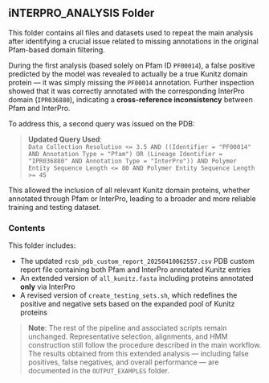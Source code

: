## iNTERPRO_ANALYSIS Folder

This folder contains all files and datasets used to repeat the main analysis after identifying a crucial issue related to missing annotations in the original Pfam-based domain filtering.

During the first analysis (based solely on Pfam ID `PF00014`), a false positive predicted by the model was revealed to actually be a true Kunitz domain protein — it was simply missing the `PF00014` annotation. Further inspection showed that it was correctly annotated with the corresponding InterPro domain (`IPR036880`), indicating a **cross-reference inconsistency** between Pfam and InterPro.

To address this, a second query was issued on the PDB:

> **Updated Query Used**:  
> `Data Collection Resolution <= 3.5 AND ((Identifier = "PF00014" AND Annotation Type = "Pfam") OR (Lineage Identifier = "IPR036880" AND Annotation Type = "InterPro")) AND Polymer Entity Sequence Length <= 80 AND Polymer Entity Sequence Length >= 45`

This allowed the inclusion of all relevant Kunitz domain proteins, whether annotated through Pfam or InterPro, leading to a broader and more reliable training and testing dataset.

### Contents

This folder includes:

- The updated `rcsb_pdb_custom_report_20250410062557.csv` PDB custom report file containing both Pfam and InterPro annotated Kunitz entries  
- An extended version of `all_kunitz.fasta` including proteins annotated **only** via InterPro  
- A revised version of `create_testing_sets.sh`, which redefines the positive and negative sets based on the expanded pool of Kunitz proteins  

> **Note**: The rest of the pipeline and associated scripts remain unchanged. Representative selection, alignments, and HMM construction still follow the procedure described in the main workflow.  
> The results obtained from this extended analysis — including false positives, false negatives, and overall performance — are documented in the  `OUTPUT_EXAMPLES` folder.
